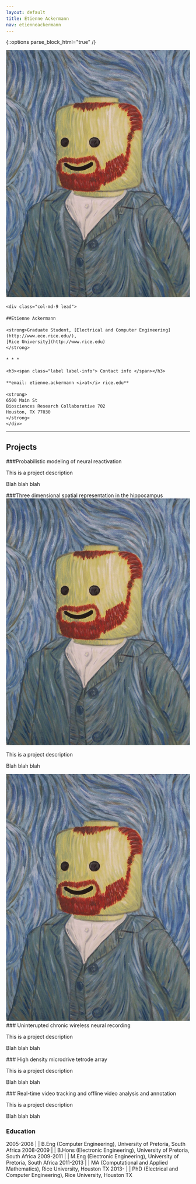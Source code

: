 ```yaml
---
layout: default
title: Etienne Ackermann
nav: etienneackermann
---
```


{::options parse_block_html="true" /}

<div class="container-fluid">
<div class="row">
	<div class="col-md-3 hidden-xs">
	<a class="thumbnail" href="#">
	  <img src="EtienneAckermann-lego.jpg" alt="[Etienne Ackermann]">
	</a>
	</div>


	<div class="col-md-9 lead">

	##Etienne Ackermann

	<strong>Graduate Student, [Electrical and Computer Engineering](http://www.ece.rice.edu/), 
	[Rice University](http://www.rice.edu)
	</strong>

	* * *

	<h3><span class="label label-info"> Contact info </span></h3>

	**email: etienne.ackermann <i>at</i> rice.edu**

	<strong>
	6500 Main St  
	Biosciences Research Collaborative 702  
	Houston, TX 77030
	</strong>
	</div>
</div>
</div>

* * * 

<div class="container">

<h2><span class="label label-info"> Projects</span></h2>

<div class="bs-callout bs-callout-info">
###Probabilistic modeling of neural reactivation

<p>This is a project description</p>

<p>Blah blah blah</p>
</div>

<div class="bs-callout bs-callout-warning">
###Three dimensional spatial representation in the hippocampus

<div class="col-md-2">
<a class="thumbnail" href="#">
  <img src="EtienneAckermann-lego.jpg" alt="[Etienne Ackermann]">
</a>
</div>
<div class="col-md-10">

<p>This is a project description</p>

<p>Blah blah blah</p>
</div>

</div>

<div class="bs-callout bs-callout-funding">
<div class="col-md-3 hidden-xs">
<a class="thumbnail" href="#">
  <img src="EtienneAckermann-lego.jpg" alt="[Etienne Ackermann]">
</a>
</div>
### Uninterupted chronic wireless neural recording

<p>This is a project description</p>

<p>Blah blah blah</p>
</div>

<div class="bs-callout bs-callout-danger">
### High density microdrive tetrode array

<p>This is a project description</p>

<p>Blah blah blah</p>
</div>

<div class="bs-callout bs-callout-success">
### Real-time video tracking and offline video analysis and annotation

<p>This is a project description</p>

<p>Blah blah blah</p>
</div>

<h3><span class="label label-info"> Education</span></h3>

2005-2008 | | B.Eng (Computer Engineering), University of Pretoria, South Africa
2008-2009 | | B.Hons (Electronic Engineering), University of Pretoria, South Africa
2009-2011 | | M.Eng (Electronic Engineering), University of Pretoria, South Africa
2011-2013 | | MA (Computational and Applied Mathematics), Rice University, Houston TX
2013- | | PhD (Electrical and Computer Engineering), Rice University, Houston TX

<!--
<h3><span class="label label-info"> Teaching </span></h3>

**Fall 2014**  |    | [ELEC548](http://dsp.rice.edu/courses/elec548)
**Spring 2014** |   | [ELEC327](http://dsp.rice.edu/courses/elec327-0)
**Fall 2013** |   | [ELEC548](http://dsp.rice.edu/courses/elec548-2013)
**Spring 2013** |   | [ELEC327](http://dsp.rice.edu/courses/elec327)
**Fall 2012** |   | ELEC548
**Spring 2012** |   | ELEC631

<h3><span class="label label-info"> Publications </span></h3>

[Google Scholar Profile](http://scholar.google.com/citations?user=tA0QQq0AAAAJ)

*full listing coming soon*

-->
</div>

